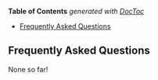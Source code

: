 <!-- START doctoc generated TOC please keep comment here to allow auto update -->
<!-- DON'T EDIT THIS SECTION, INSTEAD RE-RUN doctoc TO UPDATE -->
**Table of Contents**  *generated with [DocToc](http://doctoc.herokuapp.com/)*

- [Frequently Asked Questions](#frequently-asked-questions)

<!-- END doctoc generated TOC please keep comment here to allow auto update -->

## Frequently Asked Questions

None so far! 